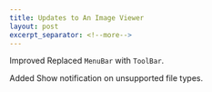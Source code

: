 ```yaml
---
title: Updates to An Image Viewer
layout: post
excerpt_separator: <!--more-->
---
```


<span class="tag">Improved</span> Replaced `MenuBar` with `ToolBar`.

<span class="tag">Added</span> Show notification on unsupported file types.

<!--more-->
